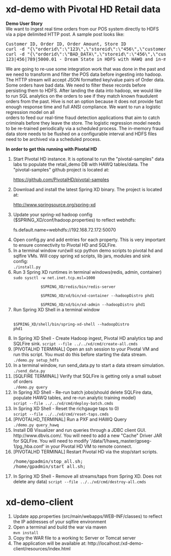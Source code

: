 xd-demo with Pivotal HD Retail data
===================================

<strong>Demo User Story</strong><br/>
We want to ingest real time orders from our POS system directly to HDFS via a pipe delimited HTTP post. 
A sample post looks like:

<pre>Customer ID, Order ID, Order Amount, Store ID
curl -d "{\"orderid\":\"123\",\"storeid\":\"456\",\"customerid\":\"789\",\"orderamount\":\"5000.01\"}" http://localhost:8000 - Good Post
curl -d "{\"orderid\":\"BAD_DATA\",\"storeid\":\"456\",\"customerid\":\"789\",\"orderamount\":\"5000.01\"}" http://localhost:8000 - Bad Post
123|456|789|5000.01 - Dream State in HDFS with HAWQ and in-memory Query
</pre>

We are going to re-use some integration work that was done in the past and we need to transform and filter the POS data before 
ingesting into hadoop. The HTTP stream will accept JSON formatted key/value pairs of Order data. 
Some orders have bad data. We need to filter these records before persisting them to HDFS. After landing the data into hadoop, 
we would like to run SQL analytics on the orders to see if they match known fraudulent orders from the past. Hive is not an option 
because it does not provide fast enough response time and full ANSI compliance. We want to run a logistic regression model on all  
orders to feed our real-time fraud detection applications that aim to catch criminals before they leave the store. The logistic regression 
model needs to be re-trained periodically via a scheduled process. The in-memory fraud data store needs to be flushed on a configurable
interval and HDFS files need to be archived via a scheduled process. 

<strong>In order to get this running with Pivotal HD</strong>
<ol>
<li>Start Pivotal HD instance. It is optional to run the "pivotal-samples" data labs to populate the retail_demo
DB with HAWQ tables/data. The "pivotal-samples" github project is located at: 

https://github.com/PivotalHD/pivotal-samples</li>

<li>Download and install the latest Spring XD binary. The project is located at: 

http://www.springsource.org/spring-xd</li>

<li>Update your spring-xd hadoop config ($SPRING_XD/conf/hadoop.properties) to reflect webhdfs:
	
fs.default.name=webhdfs://192.168.72.172:50070</li>

<li>Open config.py and add entries for each property. This is very important to ensure connectivity to Pivotal HD and SQLFire.</li>

<li>In a terminal window run(will scp python demo scripts to pivotal hd and sqlfire VMs. Will copy spring xd scripts, lib jars, modules and sink config:
   <br/><code>./install.py</code>
</li> 
<li>Run 3 Spring XD runtimes in terminal windows(redis, admin, container)
  <br/><code>sudo sysctl -w net.inet.tcp.msl=1000<br/>
            $SPRING_XD/redis/bin/redis-server<br/>
            $SPRING_XD/xd/bin/xd-container --hadoopDistro phd1<br/>
            $SPRING_XD/xd/bin/xd-admin --hadoopDistro phd1</code>
</li>
<li>Run Spring XD Shell in a terminal window 
 
<br/><code>$SPRING_XD/shell/bin/spring-xd-shell --hadoopDistro phd1</code>
</li>
<li>In Spring XD Shell - Create Hadoop ingest, Pivotal HD analytics tap and SQLFire sink.
<code>script --file ../../xd/cmd/create-all.cmds</code></li>

<li>[PIVOTALHD TERMINAL] Open an ssh session to your Pivotal VM and run this script. You must do this before starting the data stream.
   <br/><code>./demo.py setup_hdfs</code>
</li>

<li>In a terminal window, run send_data.py to start a data stream simulation.
   <br/><code>./send_data.py</code>
</li>

<li>[SQLFIRE TERMINAL] Verify that SQLFire is getting only a small subset of orders
<br/><code>./demo.py query</code>
</li>

<li>In Spring XD Shell - Re-run batch jobs(should delete SQLFire data, populate HAWQ tables, and re-run analytic training model)
<br/><code>script --file ../../xd/cmd/deploy-batch.cmds</code></li>

<li>In Spring XD Shell - Reset the richgauge taps to 0)
<br/><code>script --file ../../xd/cmd/reset-taps.cmds</code></li>

<li>[PIVOTALHD_TERMINAL] Run a PXF and HAWQ Query
   <br/><code>./demo.py query_hawq</code>
</li>

<li>Install DB Visualizer and run queries through a JDBC client GUI. http://www.dbvis.com/.
You will need to add a new "Cache" Driver JAR for SQLFire. You will need to modify '/data/1/hawq_master/gpseg-1/pg_hba.conf' in your Pivotal HD VM to remote connect.
</li>
<li>[PIVOTALHD TERMINAL] Restart Pivotal HD via the stop/start scripts.
<pre>
/home/gpadmin/stop_all.sh;
/home/gpadmin/start_all.sh;</pre>
</li>

<li>In Spring XD Shell - Remove all streams/taps from Spring XD. Does not delete any data)
<code>script --file ../../xd/cmd/destroy-all.cmds</code></li>
</ol>

xd-demo-client
==============
<ol>
	<li>Update app.properties (src/main/webapps/WEB-INF/classes) to reflect the IP addresses 
	of your sqlfire environment</li>
	<li>Open a terminal and build the war via maven
	<br/><code>mvn install</code>
	</li>
	<li>Copy the WAR file to a working tc Server or Tomcat server</li>
	<li>The application will be available at: http://localhost:<port>/xd-demo-client/resources/index.html</li>
</ol>

